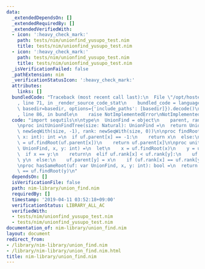 ```yaml
---
data:
  _extendedDependsOn: []
  _extendedRequiredBy: []
  _extendedVerifiedWith:
  - icon: ':heavy_check_mark:'
    path: tests/nim/unionfind_yusupo_test.nim
    title: tests/nim/unionfind_yusupo_test.nim
  - icon: ':heavy_check_mark:'
    path: tests/nim/unionfind_yusupo_test.nim
    title: tests/nim/unionfind_yusupo_test.nim
  _isVerificationFailed: false
  _pathExtension: nim
  _verificationStatusIcon: ':heavy_check_mark:'
  attributes:
    links: []
  bundledCode: "Traceback (most recent call last):\n  File \"/opt/hostedtoolcache/Python/3.9.1/x64/lib/python3.9/site-packages/onlinejudge_verify/documentation/build.py\"\
    , line 71, in _render_source_code_stat\n    bundled_code = language.bundle(stat.path,\
    \ basedir=basedir, options={'include_paths': [basedir]}).decode()\n  File \"/opt/hostedtoolcache/Python/3.9.1/x64/lib/python3.9/site-packages/onlinejudge_verify/languages/nim.py\"\
    , line 86, in bundle\n    raise NotImplementedError\nNotImplementedError\n"
  code: "import sequtils\n\ntype\n  UnionFind = object\n    parent, rank: seq[int]\n\
    \nproc initUnionFindTree(size: Natural): UnionFind =\n  return UnionFind(parent:\
    \ newSeqWith(size, -1), rank: newSeqWith(size, 0))\n\nproc findRoot(uf: var UnionFind,\
    \ x: int): int =\n  if uf.parent[x] == -1:\n    return x\n  else:\n    uf.parent[x]\
    \ = uf.findRoot(uf.parent[x])\n    return uf.parent[x]\n\nproc uniteNode(uf: var\
    \ UnionFind, x, y: int) =\n  let\n    x = uf.findRoot(x)\n    y = uf.findRoot(y)\n\
    \  if x == y:\n    return\n  elif uf.rank[x] < uf.rank[y]:\n    uf.parent[x] =\
    \ y\n  else:\n    uf.parent[y] = x\n    if (uf.rank[x] == uf.rank[y]): uf.rank[x].inc\n\
    \nproc hasSameRoot(uf: var UnionFind, x, y: int): bool =\n  return uf.findRoot(x)\
    \ == uf.findRoot(y)\n"
  dependsOn: []
  isVerificationFile: false
  path: nim-library/union_find.nim
  requiredBy: []
  timestamp: '2019-04-11 03:52:18+09:00'
  verificationStatus: LIBRARY_ALL_AC
  verifiedWith:
  - tests/nim/unionfind_yusupo_test.nim
  - tests/nim/unionfind_yusupo_test.nim
documentation_of: nim-library/union_find.nim
layout: document
redirect_from:
- /library/nim-library/union_find.nim
- /library/nim-library/union_find.nim.html
title: nim-library/union_find.nim
---
```

